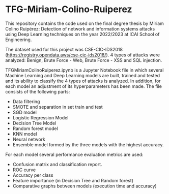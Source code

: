 # TFG-Miriam-Colino-Ruiperez

This repository contains the code used on the final degree thesis by Miriam Colino Ruipérez: Detection of network and information systems attacks using Deep Learning techniques on the year 2022/2023 at ICAI School of Engineering.

The dataset used for this project was CSE-CIC-IDS2018 (https://registry.opendata.aws/cse-cic-ids2018/). 4 types of attacks were analyzed: Benign, Brute Force - Web, Brute Force - XSS and SQL injection.

TFGMiriamColinoRuiperez.ipynb is a Jupyter Notebook file in which several Machine Learning and Deep Learning models are built, trained and tested and its ability to classify the 4 types of attacks is analyzed. In addition, for each model an adjustment of its hyperparameters has been made.
The file consists of the following parts: 
- Data filtering
- SMOTE and separation in set train and test
- SGD model
- Logistic Regression Model
- Decision Tree Model
- Random forest model
- KNN model
- Neural network
- Ensemble model formed by the three models with the highest accuracy. 

For each model several performance evaluation metrics are used:
- Confusion matrix and classification report.
- ROC curve
- Accuracy per class 
- Feature importance (in Decision Tree and Random forest)
- Comparative graphs between models (execution time and accuracy)

